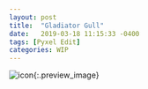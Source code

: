 ```yaml
---
layout: post
title:  "Gladiator Gull"
date:   2019-03-18 11:15:33 -0400
tags: [Pyxel Edit] 
categories: WIP
---
```


![icon]({{site.url}}/media/Jam/signposting.png){:.preview_image}

<!--more-->


